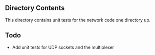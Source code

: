 ## Directory Contents

This directory contains unit tests for the network code one directory up.

## Todo

- Add unit tests for UDP sockets and the multiplexer
